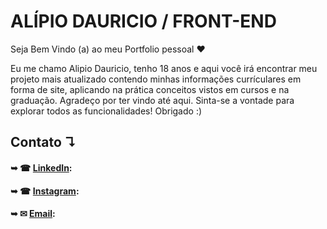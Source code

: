 # ALÍPIO DAURICIO / FRONT-END 
Seja Bem Vindo (a) ao meu Portfolio pessoal ❤

Eu me chamo Alipio Dauricio, tenho 18 anos e aqui você irá encontrar meu projeto mais atualizado contendo minhas informações currículares em forma de site, aplicando na prática conceitos vistos em cursos e na graduação.
 Agradeço por ter vindo até aqui. Sinta-se a vontade para explorar todos as funcionalidades! Obrigado :)
 
## Contato ↴
#### ➥ ☎︎ [LinkedIn](https://www.linkedin.com/in/alipiodauricio/):
#### ➥ ☎︎ [Instagram](https://www.instagram.com/adauricio.k1p/):
#### ➥ ✉ [Email](alipiodauricio@gmail.com): 

